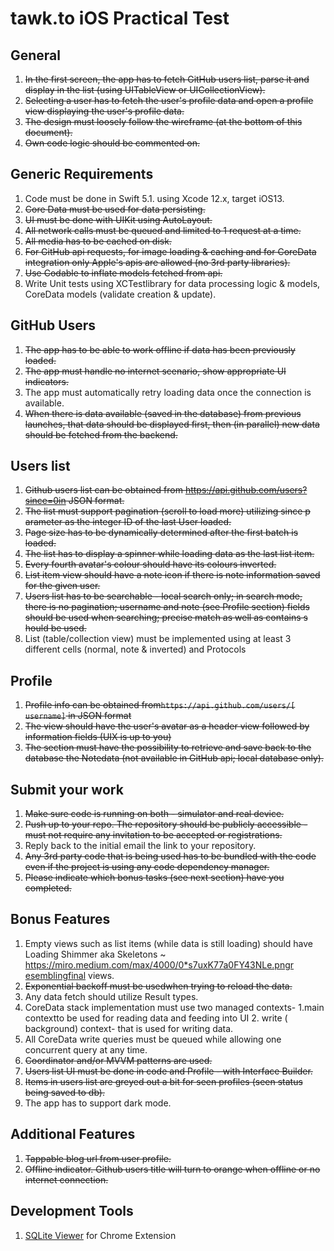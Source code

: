 # tawk.to iOS Practical Test

## General

1. ~~In the first screen, the app has to fetch GitHub users list, parse it and display in the list (using UITableView or UICollectionView).~~
2. ~~Selecting a user has to fetch the user's profile data and open a profile view displaying the user's profile data.~~
3. ~~The design must loosely follow the wireframe (at the bottom of this document).~~
4. ~~Own code logic should be commented on.~~

## Generic Requirements

1. Code must be done in Swift 5.1. using Xcode 12.x, target iOS13.
2. ~~Core Data​ must be used for data persisting.~~
3. ~~UI must be done with ​UIKit ​using ​AutoLayout.~~
4. ~~All ​network calls​ must be ​queued​ and l​imited ​to ​1 ​request at a time.~~
5. ~~All ​media ​has to be ​cached​ on disk.~~
6. ~~For GitHub api requests, for image loading & caching and for CoreData integration only Apple's apis are allowed (no 3rd party libraries).~~
7. ~~Use Codable to inflate models fetched from api.~~
8. Write Unit tests using ​XCTest​library for data processing logic & models, CoreData
models (validate creation & update).

## GitHub Users

1. ~~The app has to be able to work ​offline ​if data has been previously loaded.~~
2. ~~The app must handle ​no internet ​scenario, show appropriate UI indicators.~~
3. The app must ​automatically​ retry loading data once the connection is available.
4. ~~When there is data available (saved in the database) from previous launches, that
data should be displayed first, then (in parallel) new data should be fetched from the backend.~~

## Users list

1. ~~Github users list can be obtained from ​https://api.github.com/users?since=0​in JSON format.~~
2. ~~The list must support pagination (​scroll to load more​) utilizing ​since p​arameter as the integer ID of the last User loaded.~~
3. ~~Page size​ has to be dynamically determined after the first batch is loaded.~~
4. ~~The list has to display a spinner while loading data as the last list item.~~
5. ~~Every fourth avatar's colour should have its colours inverted.~~
6. ~~List item view should have a note icon if there is note information saved for the given user.~~
7. ~~Users list has to be searchable - local search only; in ​search mode,​ there is no
pagination; username and note (see Profile section) fields should be used when
searching; precise match as well as ​contains s​ hould be used.~~
8. List (table/collection view) must be implemented using at least ​3 different cells
(normal, note & inverted) and ​Protocols

## Profile

1. ~~Profile info can be obtained from ​`https://api.github.com/users/[​username]​` in JSON format~~​
2. ~~The view should have the user's avatar as a header view followed by information fields (UIX is up to you)~~
3. ~~The section must have the possibility to retrieve and save back to the database the Note​data (not available in GitHub api; local database only).~~

## Submit your work

1. ~~Make sure code is running on both - simulator and real device.~~
2. ~~Push up to your repo. The repository should be publicly accessible - must not require
any invitation to be accepted or registrations.~~
3. Reply back to the initial email the link to your repository.
4. ~~Any 3rd party code that is being used has to be bundled with the code even if the
project is using any code dependency manager.~~
5. ~~Please indicate which bonus tasks (see next section) have you completed.~~

## Bonus Features

1. Empty views such as list items (while data is still loading) should have Loading Shimmer aka ​Skeletons ​~ https://miro.medium.com/max/4000/0*s7uxK77a0FY43NLe.png​r​esembling​final views.​
2. ~~Exponential backoff ​must be used​​when trying to reload the data.~~
3. Any data fetch should utilize ​Result types.​
4. CoreData stack implementation must use t​wo managed contexts​- 1.​main context​to
be used for reading data and feeding into UI 2. write (​background) context​- that is
used for writing data.
5. All CoreData ​write ​queries must be ​queued​ while allowing one concurrent query at
any time.
6. ~~Coordinator and/or MVVM patterns are used.~~
7. ~~Users list UI must be done in code and Profile - with Interface Builder.~~
8. ~~Items in users list are greyed out a bit for seen profiles (seen status being saved to
db).~~
9. The app has to support ​dark mode.​

## Additional Features

1. ~~Tappable blog url from user profile.~~
2. ~~Offline indicator. Github users title will turn to orange when offline or no internet connection.~~

## Development Tools

1. [SQLite Viewer](https://chrome.google.com/webstore/detail/sqlite-viewer/golagekponhmgfoofmlepfobdmhpajia/related?hl=en) for Chrome Extension